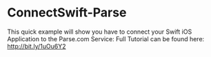 ConnectSwift-Parse
==================

This quick example will show you have to connect your Swift iOS Application to the Parse.com Service: Full Tutorial can be found here: http://bit.ly/1uOu6Y2 
